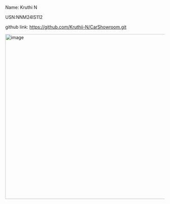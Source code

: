 Name: Kruthi N


USN:NNM24IS112



github link:   https://github.com/Kruthii-N/CarShowroom.git


<img width="1201" height="520" alt="image" src="https://github.com/user-attachments/assets/17488531-33ce-4ffa-9b86-c17cb567d515" />

